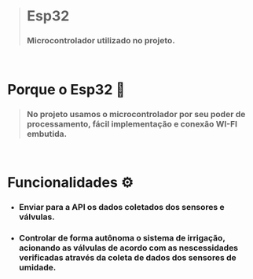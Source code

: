 > # Esp32
> ### Microcontrolador utilizado no projeto.
<br>

# Porque o Esp32 🤔
> ### No projeto usamos o microcontrolador por seu poder de processamento, fácil implementação e conexão WI-FI embutida. 

<br>

# Funcionalidades ⚙️
   - ### Enviar para a API os dados coletados dos sensores e válvulas.
   - ### Controlar de forma autônoma o sistema de irrigação, acionando as válvulas de acordo com as nescessidades verificadas através da coleta de dados dos sensores de umidade. 
